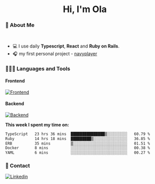 <h1 align="center">Hi, I'm Ola</h1>

### 💅 About Me

<br/>

- 💻 I use daily **Typescript**, **React** and **Ruby on Rails**.
- 🎧 my first personal project - [navyplayer](https://navyplayer.netlify.app/)

### 👩🏻‍💻 Languages and Tools

#### Frontend

[![Frontend](https://skillicons.dev/icons?i=react,nextjs,ts,js,html,css,scss,tailwind)](https://skillicons.dev)

#### Backend
[![Backend](https://skillicons.dev/icons?i=nodejs,express,nestjs,rails,graphql)](https://skillicons.dev)

**This week I spent my time on:**

<!--START_SECTION:waka-->

```txt
TypeScript   23 hrs 36 mins  ███████████████▒░░░░░░░░░   60.79 %
Ruby         14 hrs 18 mins  █████████▒░░░░░░░░░░░░░░░   36.85 %
ERB          35 mins         ▒░░░░░░░░░░░░░░░░░░░░░░░░   01.51 %
Docker       8 mins          ░░░░░░░░░░░░░░░░░░░░░░░░░   00.38 %
YAML         6 mins          ░░░░░░░░░░░░░░░░░░░░░░░░░   00.27 %
```

<!--END_SECTION:waka-->

### 📨 Contact
  
[![Linkedin](https://skillicons.dev/icons?i=linkedin)](https://linkedin.com/in/aleksandra-kamińska)
